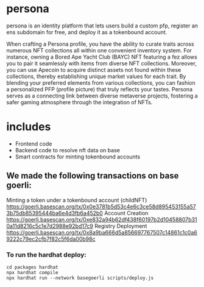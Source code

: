 # persona

persona is an identity platform that lets users build a custom pfp, register an ens subdomain for free, and deploy it as a tokenbound account. 

When crafting a Persona profile, you have the ability to curate traits across numerous NFT collections all within one convenient inventory system. For instance, owning a Bored Ape Yacht Club (BAYC) NFT featuring a fez allows you to pair it seamlessly with items from diverse NFT collections. Moreover, you can use Apecoin to acquire distinct assets not found within these collections, thereby establishing unique market values for each trait. By blending your preferred elements from various collections, you can fashion a personalized PFP (profile picture) that truly reflects your tastes. Persona serves as a connecting link between diverse metaverse projects, fostering a safer gaming atmosphere through the integration of NFTs.

# includes 
- Frontend code
- Backend code to resolve nft data on base
- Smart contracts for minting tokenbound accounts


## We made the following transactions on base goerli:
Minting a token under a tokenbound account (childNFT)
https://goerli.basescan.org/tx/0x0e3781b5d53c4e6c3ce58d895453155a573b75db85395444ba6e4d3fb6a452b0
Account Creation
https://goerli.basescan.org/tx/0xe832a94b62df438f60197b2d10458807b310a11d8216c5c1e7d2988e92bd17c9
Registry Deployment
https://goerli.basescan.org/tx/0x8a9ba666d5a856697767507c14861c1c0a69222c79ec2cfb7f82c5f6da00b98c


### To run the hardhat deploy:

```
cd packages hardhat
npx hardhat compile
npx hardhat run --network basegoerli scripts/deploy.js

```
